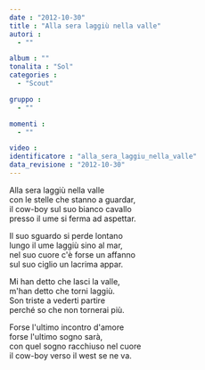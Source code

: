 ```yaml
---
date : "2012-10-30"
title : "Alla sera laggiù nella valle"
autori : 
  - ""

album : ""
tonalita : "Sol"
categories : 
  - "Scout"

gruppo : 
  - ""

momenti : 
  - ""

video : 
identificatore : "alla_sera_laggiu_nella_valle"
data_revisione : "2012-10-30"
---
```

  
  
Alla sera laggiù nella valle  
con le stelle che stanno a guardar,    
il cow-boy sul suo bianco cavallo   
presso il ume si ferma ad aspettar.  
  
  
  
Il suo sguardo si perde lontano  
lungo il ume laggiù sino al mar,   
nel suo cuore c'è forse un affanno  
sul suo ciglio un lacrima appar.  
  
  
Mi han detto che lasci la valle,  
m'han detto che torni laggiù.  
Son triste a vederti partire  
perché so che non tornerai più.  
  
  
Forse l'ultimo incontro d'amore  
forse l'ultimo sogno sarà,   
con quel sogno racchiuso nel cuore  
il cow-boy verso il west se ne va.  
  
